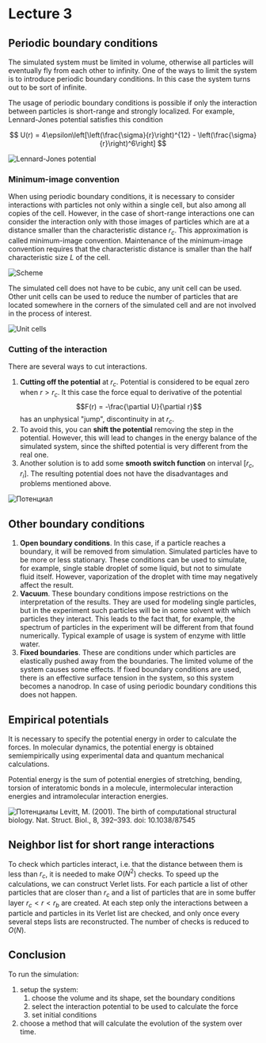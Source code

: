 # Lecture 3

## Periodic boundary conditions

The simulated system must be limited in volume, otherwise all particles will eventually fly from each other to infinity.
One of the ways to limit the system is to introduce periodic boundary conditions.
In this case the system turns out to be sort of infinite.

The usage of periodic boundary conditions is possible if only the interaction between particles is short-range and strongly localized.
For example, Lennard-Jones potential satisfies this condition

$$
U(r) = 4\epsilon\left[\left(\frac{\sigma}{r}\right)^{12} - \left(\frac{\sigma}{r}\right)^6\right]
$$

![Lennard-Jones potential](images/LJ_potential.png)

### Minimum-image convention

When using periodic boundary conditions, it is necessary to consider interactions with particles not only within a single cell, but also among all copies of the cell.
However, in the case of short-range interactions one can consider the interaction only with those images of particles which are at a distance smaller than the characteristic distance $r_c$.
This approximation is called minimum-image convention.
Maintenance of the minimum-image convention requires that the characteristic distance is smaller than the half characteristic size $L$ of the cell.

![Scheme](images/scheme.png)

The simulated cell does not have to be cubic, any unit cell can be used. 
Other unit cells can be used to reduce the number of particles that are located somewhere in the corners of the simulated cell and are not involved in the process of interest.

![Unit cells](images/truncated.png)

### Cutting of the interaction

There are several ways to cut interactions.
1. **Cutting off the potential** at $r_c$.
Potential is considered to be equal zero when $r>r_c$.
It this case the force equal to derivative of the potential $$F(r) = -\frac{\partial U}{\partial r}$$ has an unphysical "jump", discontinuity in at $r_c$.
1. To avoid this, you can **shift the potential** removing the step in the potential.
However, this will lead to changes in the energy balance of the simulated system, since the shifted potential is very different from the real one.
1. Another solution is to add some **smooth switch function** on interval $[r_c, r_i]$.
The resulting potential does not have the disadvantages and problems mentioned above.


![Потенциал](images/fig6a.png)

## Other boundary conditions

1. **Open boundary conditions**.
In this case, if a particle reaches a boundary, it will be removed from simulation. 
Simulated particles have to be more or less stationary. 
These conditions can be used to simulate, for example, single stable droplet of some liquid, but not to simulate fluid itself.
However, vaporization of the droplet with time may negatively affect the result.
1. **Vacuum**.
These boundary conditions impose restrictions on the interpretation of the results. 
They are used for modeling single particles, but in the experiment such particles will be in some solvent with which particles they interact.
This leads to the fact that, for example, the spectrum of particles in the experiment will be different from that found numerically.
Typical example of usage is system of enzyme with little water.
1. **Fixed boundaries**.
These are conditions under which particles are elastically pushed away from the boundaries.
The limited volume of the system causes some effects. If fixed boundary conditions are used, there is an effective surface tension in the system, so this system becomes a nanodrop.
In case of using periodic boundary conditions this does not happen.

## Empirical potentials

It is necessary to specify the potential energy in order to calculate the forces. In molecular dynamics, the potential energy is obtained semiempirically using experimental data and quantum mechanical calculations.

Potential energy is the sum of potential energies of stretching, bending, torsion of interatomic bonds in a molecule, intermolecular interaction energies and intramolecular interaction energies.

![Потенциалы](images/fig5.png)
Levitt, M. (2001). The birth of computational structural biology. Nat. Struct. Biol., 8, 392–393. doi: 10.1038/87545

## Neighbor list for short range interactions

To check which particles interact, i.e. that the distance between them is less than $r_c$, it is needed to make $O(N^2)$ checks.
To speed up the calculations, we can construct Verlet lists.
For each particle a list of other particles that are closer than $r_c$ and a list of particles that are in some buffer layer $r_c<r<r_b$ are created. 
At each step only the interactions between a particle and particles in its Verlet list are checked, and only once every several steps lists are reconstructed.
The number of checks is reduced to $O(N)$.

## Conclusion

To run the simulation:
1. setup the system:
   1. choose the volume and its shape, set the boundary conditions
   2. select the interaction potential to be used to calculate the force
   3. set initial conditions
2. choose a method that will calculate the evolution of the system over time.